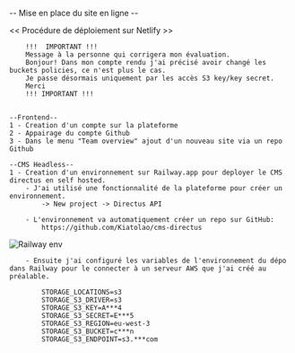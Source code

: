 -- Mise en place du site en ligne --

<< Procédure de déploiement  sur Netlify >>
        
        !!!  IMPORTANT !!! 
        Message à la personne qui corrigera mon évaluation.
        Bonjour! Dans mon compte rendu j'ai précisé avoir changé les buckets policies, ce n'est plus le cas.
        Je passe désormais uniquement par les accès S3 key/key secret.
        Merci
        !!! IMPORTANT !!!

    
    --Frontend--
    1 - Creation d'un compte sur la plateforme
    2 - Appairage du compte Github
    3 - Dans le menu "Team overview" ajout d'un nouveau site via un repo Github

    --CMS Headless--
    1 - Creation d'un environnement sur Railway.app pour deployer le CMS directus en self hosted.
        - J'ai utilisé une fonctionnalité de la plateforme pour créer un environnement.
            -> New project -> Directus API

        - L'environnement va automatiquement créer un repo sur GitHub: 
            https://github.com/Kiatolao/cms-directus

![Railway env](https://charles-cantin.s3.eu-west-3.amazonaws.com/image/railway.png)


        - Ensuite j'ai configuré les variables de l'environnement du dépo dans Railway pour le connecter à un serveur AWS que j'ai créé au préalable.

            STORAGE_LOCATIONS=s3
            STORAGE_S3_DRIVER=s3
            STORAGE_S3_KEY=A***4
            STORAGE_S3_SECRET=E***5
            STORAGE_S3_REGION=eu-west-3
            STORAGE_S3_BUCKET=c***n
            STORAGE_S3_ENDPOINT=s3.***com
    
